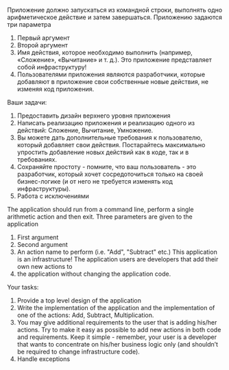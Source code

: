 Приложение должно запускаться из командной строки, выполнять одно арифметическое действие и затем завершаться.
Приложению задаются три параметра
1. Первый аргумент
2. Второй аргумент
3. Имя действия, которое необходимо выполнить (например, «Сложение», «Вычитание» и т. д.).
   Это приложение представляет собой инфраструктуру!
4. Пользователями приложения являются разработчики, которые добавляют в приложение 
   свои собственные новые действия, не изменяя код приложения.

Ваши задачи:
1. Предоставить дизайн верхнего уровня приложения
2. Написать реализацию приложения и реализацию одного из действий:
   Сложение, Вычитание, Умножение.
3. Вы можете дать дополнительные требования к пользователю, который добавляет свои действия.
   Постарайтесь максимально упростить добавление новых действий как в коде, так и в требованиях.
4. Сохраняйте простоту - помните, что ваш пользователь - это разработчик, 
   который хочет сосредоточиться только на своей бизнес-логике 
   (и от него не требуется изменять код инфраструктуры).
5. Работа с исключениями

The application should run from a command line, perform a single arithmetic action and then exit.
Three parameters are given to the application
1. First argument
2. Second argument
3. An action name to perform (i.e. "Add", "Subtract" etc.)
   This application is an infrastructure!
   The application users are developers that add their own new actions to 
4. the application without changing the application code.

Your tasks:
1. Provide a top level design of the application
2. Write the implementation of the application and the implementation of one of the actions:
   Add, Subtract, Multiplication.
3. You may give additional requirements to the user that is adding his/her actions.
   Try to make it easy as possible to add new actions in both code and requirements.
   Keep it simple - remember, your user is a developer that wants to concentrate on 
   his/her business logic only (and shouldn’t be required to change infrastructure code).
4. Handle exceptions